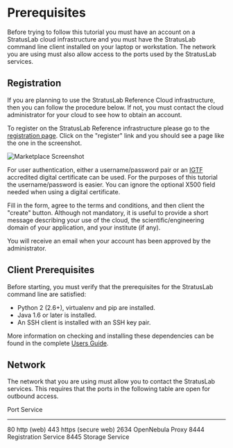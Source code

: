 
# Prerequisites

Before trying to follow this tutorial you must have an account on a
StratusLab cloud infrastructure and you must have the StratusLab
command line client installed on your laptop or workstation.  The
network you are using must also allow access to the ports used by the
StratusLab services. 

## Registration

If you are planning to use the StratusLab Reference Cloud
infrastructure, then you can follow the procedure below.  If not, you
must contact the cloud administrator for your cloud to see how to
obtain an account.

To register on the StratusLab Reference infrastructure please go to
the [registration page][registration].  Click on the "register" link
and you should see a page like the one in the screenshot.

![Marketplace Screenshot](images/registration-screenshot.png)

For user authentication, either a username/password pair or an
[IGTF][igtf] accredited digital certificate can be used.  For the
purposes of this tutorial the username/password is easier.  You can
ignore the optional X500 field needed when using a digital
certificate.

Fill in the form, agree to the terms and conditions, and then client
the "create" button.  Although not mandatory, it is useful to provide
a short message describing your use of the cloud, the
scientific/engineering domain of your application, and your institute
(if any).

You will receive an email when your account has been approved by the
administrator.

## Client Prerequisites

Before starting, you must verify that the prerequisites for the
StratusLab command line are satisfied:

  * Python 2 (2.6+), virtualenv and pip are installed.
  * Java 1.6 or later is installed.
  * An SSH client is installed with an SSH key pair.

More information on checking and installing these dependencies can be
found in the complete [Users Guide][users-guide].

## Network

The network that you are using must allow you to contact the
StratusLab services.  This requires that the ports in the following
table are open for outbound access.

Port  Service
----- ---------------------
  80  http (web)
 443  https (secure web)
2634  OpenNebula Proxy
8444  Registration Service
8445  Storage Service


[registration]: https://register.stratuslab.eu:8444
[igtf]: http://www.igtf.net/
[users-guide]: http://stratuslab.eu/release/13.05.0/users-guide/users-guide.html

